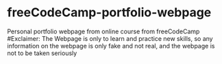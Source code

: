 # freeCodeCamp-portfolio-webpage
Personal portfolio webpage from online course from freeCodeCamp
#Exclaimer: The Webpage is only to learn and practice new skills,
so any information on the webpage is only fake and not real, 
and the webpage is not to be taken seriously
